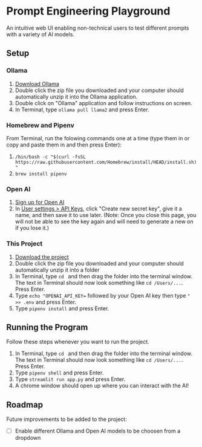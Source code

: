 # Prompt Engineering Playground

An intuitive web UI enabling non-technical users to test different prompts with a variety of AI models.

## Setup

### Ollama

1. [Download Ollama](https://ollama.ai/download/Ollama-darwin.zip)
2. Double click the zip file you downloaded and your computer should automatically unzip it into the Ollama application.
3. Double click on "Ollama" application and follow instructions on screen.
4. In Terminal, type `ollama pull llama2` and press Enter.

### Homebrew and Pipenv

From Terminal, run the folowing commands one at a time (type them in or copy and paste them in and then press Enter):

1. `/bin/bash -c "$(curl -fsSL https://raw.githubusercontent.com/Homebrew/install/HEAD/install.sh)"`
2. `brew install pipenv`

### Open AI

1. [Sign up for Open AI](https://platform.openai.com/signup)
2. In [User settings > API Keys](https://platform.openai.com/api-keys), click "Create new secret key", give it a name, and then save it to use later. (Note: Once you close this page, you will not be able to see the key again and will need to generate a new on if you lose it.)

### This Project

1. [Download the project](https://github.com/zacharypodbela/prompt-engineering-playground/archive/refs/heads/main.zip)
2. Double click the zip file you downloaded and your computer should automatically unzip it into a folder
3. In Terminal, type `cd ` and then drag the folder into the terminal window. The text in Terminal should now look something like `cd /Users/...`. Press Enter.
4. Type `echo "OPENAI_API_KEY=` followed by your Open AI key then type `" >> .env` and press Enter.
5. Type `pipenv install` and press Enter.

## Running the Program

Follow these steps whenever you want to run the project.

1. In Terminal, type `cd ` and then drag the folder into the terminal window. The text in Terminal should now look something like `cd /Users/...`. Press Enter.
2. Type `pipenv shell` and press Enter.
3. Type `streamlit run app.py` and press Enter.
4. A chrome window should open up where you can interact with the AI!

## Roadmap

Future improvements to be added to the project:

- [ ] Enable different Ollama and Open AI models to be choosen from a dropdown
